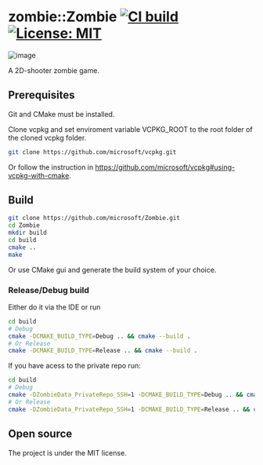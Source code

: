 zombie::Zombie [![CI build](https://github.com/mwthinker/Zombie/actions/workflows/ci.yml/badge.svg)](https://github.com/mwthinker/Zombie/actions/workflows/ci.yml) [![License: MIT](https://img.shields.io/badge/License-MIT-yellow.svg)](https://opensource.org/licenses/MIT)
======
![image](https://user-images.githubusercontent.com/3457668/116273499-14b62300-a782-11eb-8179-c66399824f6c.png)

A 2D-shooter zombie game.

## Prerequisites
Git and CMake must be installed.

Clone vcpkg and set enviroment variable VCPKG_ROOT to the root folder of the cloned vcpkg folder.

```bash
git clone https://github.com/microsoft/vcpkg.git
```

Or follow the instruction in https://github.com/microsoft/vcpkg#using-vcpkg-with-cmake.

## Build
```bash
git clone https://github.com/microsoft/Zombie.git
cd Zombie
mkdir build
cd build
cmake ..
make
```

Or use CMake gui and generate the build system of your choice.

### Release/Debug build
Either do it via the IDE or run 

```bash
cd build
# Debug
cmake -DCMAKE_BUILD_TYPE=Debug .. && cmake --build .
# Or Release
cmake -DCMAKE_BUILD_TYPE=Release .. && cmake --build .
```

If you have acess to the private repo run:
```bash
cd build
# Debug
cmake -DZombieData_PrivateRepo_SSH=1 -DCMAKE_BUILD_TYPE=Debug .. && cmake --build .
# Or Release
cmake -DZombieData_PrivateRepo_SSH=1 -DCMAKE_BUILD_TYPE=Release .. && cmake --build .
```

## Open source
The project is under the MIT license.
